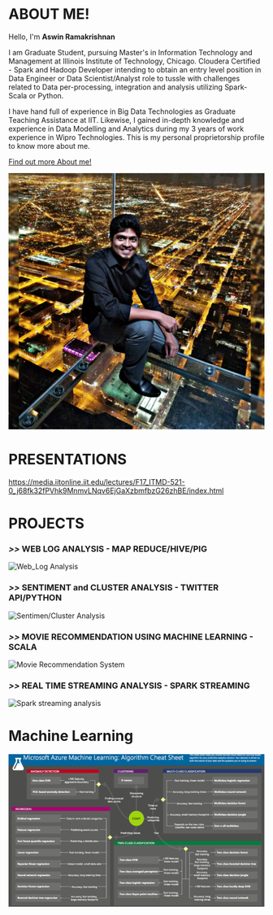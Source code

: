 # ABOUT ME!

Hello, I'm __Aswin Ramakrishnan__

I am Graduate Student, pursuing Master's in Information Technology and Management at Illinois Institute of Technology, Chicago. Cloudera Certified - Spark and Hadoop Developer intending to obtain an entry level position in Data Engineer or Data Scientist/Analyst role to tussle with challenges related to Data per-processing, integration and analysis utilizing Spark-Scala or Python.

I have hand full of experience in Big Data Technologies as Graduate Teaching Assistance at IIT. Likewise, I gained in-depth knowledge and experience in Data Modelling and Analytics during my 3 years of work experience in Wipro Technologies. This is my personal proprietorship profile to know more about me.

[Find out more About me!](http://aswinramakrishnan.info/)

![photo](https://github.com/aswinramakrishnan/projects/blob/master/PHOTO.jpeg)

# PRESENTATIONS

https://media.iitonline.iit.edu/lectures/F17_ITMD-521-0_j68fk32fPVhk9MnmvLNqv6EjGaXzbmfbzG26zhBE/index.html

# PROJECTS

### _>>_ WEB LOG ANALYSIS - MAP REDUCE/HIVE/PIG

![Web_Log Analysis](https://github.com/aswinramakrishnan/projects/tree/master/WEB_LOG_ANALYSIS) 

### _>>_ SENTIMENT and CLUSTER ANALYSIS - TWITTER API/PYTHON

![Sentimen/Cluster Analysis](https://github.com/aswinramakrishnan/projects/tree/master/SENTIMENT_CLUSTER_ANALYSIS_TWITTER)


### _>>_ MOVIE RECOMMENDATION USING MACHINE LEARNING - SCALA

![Movie Recommendation System](https://github.com/aswinramakrishnan/projects/tree/master/MOVIE_RECOMENDATION_SYSTEM)


### _>>_ REAL TIME STREAMING ANALYSIS - SPARK STREAMING

![Spark streaming analysis](https://github.com/aswinramakrishnan/projects/tree/master/REAL_TIME_STREAMING_ANALYSIS)

# Machine Learning

![ML pic](https://github.com/aswinramakrishnan/projects/blob/master/ML%20CHEAT%20SHEET.png)